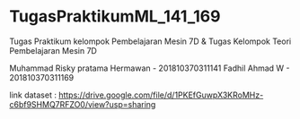 # TugasPraktikumML_141_169
Tugas Praktikum kelompok Pembelajaran Mesin 7D & Tugas Kelompok Teori Pembelajaran Mesin 7D

Muhammad Risky pratama Hermawan - 201810370311141
Fadhil Ahmad W - 201810370311169

link dataset : https://drive.google.com/file/d/1PKEfGuwpX3KRoMHz-c6bf9SHMQ7RFZO0/view?usp=sharing
